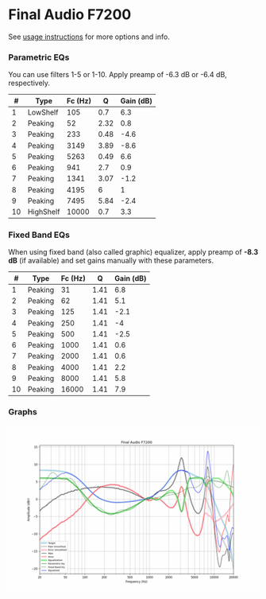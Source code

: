 # Final Audio F7200
See [usage instructions](https://github.com/jaakkopasanen/AutoEq#usage) for more options and info.

### Parametric EQs
You can use filters 1-5 or 1-10. Apply preamp of -6.3 dB or -6.4 dB, respectively.

|   # | Type      |   Fc (Hz) |    Q |   Gain (dB) |
|-----|-----------|-----------|------|-------------|
|   1 | LowShelf  |       105 | 0.7  |         6.3 |
|   2 | Peaking   |        52 | 2.32 |         0.8 |
|   3 | Peaking   |       233 | 0.48 |        -4.6 |
|   4 | Peaking   |      3149 | 3.89 |        -8.6 |
|   5 | Peaking   |      5263 | 0.49 |         6.6 |
|   6 | Peaking   |       941 | 2.7  |         0.9 |
|   7 | Peaking   |      1341 | 3.07 |        -1.2 |
|   8 | Peaking   |      4195 | 6    |         1   |
|   9 | Peaking   |      7495 | 5.84 |        -2.4 |
|  10 | HighShelf |     10000 | 0.7  |         3.3 |

### Fixed Band EQs
When using fixed band (also called graphic) equalizer, apply preamp of **-8.3 dB** (if available) and set gains manually with these parameters.

|   # | Type    |   Fc (Hz) |    Q |   Gain (dB) |
|-----|---------|-----------|------|-------------|
|   1 | Peaking |        31 | 1.41 |         6.8 |
|   2 | Peaking |        62 | 1.41 |         5.1 |
|   3 | Peaking |       125 | 1.41 |        -2.1 |
|   4 | Peaking |       250 | 1.41 |        -4   |
|   5 | Peaking |       500 | 1.41 |        -2.5 |
|   6 | Peaking |      1000 | 1.41 |         0.6 |
|   7 | Peaking |      2000 | 1.41 |         0.6 |
|   8 | Peaking |      4000 | 1.41 |         2.2 |
|   9 | Peaking |      8000 | 1.41 |         5.8 |
|  10 | Peaking |     16000 | 1.41 |         7.9 |

### Graphs
![](./Final%20Audio%20F7200.png)
